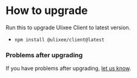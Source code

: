 # How to upgrade

Run this to upgrade Ulixee Client to latest version.

- `npm install @ulixee/client@latest`

### Problems after upgrading

If you have problems after upgrading, [let us know](https://github.com/ulixee/platform/issues).
